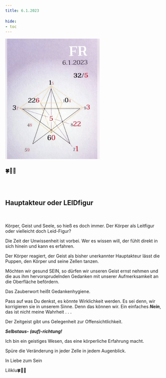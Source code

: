 ```yaml
---
title: 6.1.2023

hide:
- toc
---
```



<style>
img {
  width: 300px;
  max-width: 99%
}
</style>

![](/img/2023-01-06.png)

### 🍀🦋💚
<br><br>

## Hauptakteur oder LEIDfigur

<br><br>
Körper, Geist und Seele, so hieß es doch immer.
Der Körper als Leitfigur oder vielleicht doch Leid-Figur?

Die Zeit der Unwissenheit ist vorbei.
Wer es wissen will, der fühlt direkt in sich hinein
und kann es erfahren.

Der Körper reagiert,
der Geist als bisher unerkannter Hauptakteur
lässt die Puppen, den Körper und seine Zellen tanzen.

Möchten wir gesund SEIN,
so dürfen wir unseren Geist ernst nehmen
und die aus ihm hervorsprudelnden Gedanken
mit unserer Aufmerksamkeit an die Oberfläche befördern.

Das Zauberwort heißt Gedankenhygiene.

Pass auf was Du denkst, es könnte Wirklichkeit werden.
Es sei denn, wir korrigieren sie in unserem Sinne.
Denn das können wir. Ein einfaches ***Nein***, das ist nicht meine Wahrheit . . .

Der Zeitgeist gibt uns Gelegenheit zur Offensichtlichkeit.

***Selbstaus- (auf)-richtung!***

Ich bin ein geistiges Wesen, das eine körperliche Erfahrung macht.

Spüre die Veränderung in jeder Zelle in jedem Augenblick.


In Liebe zum Sein

Liliklu🍀🦋💚
